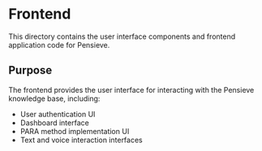 # Frontend

This directory contains the user interface components and frontend application code for Pensieve.

## Purpose

The frontend provides the user interface for interacting with the Pensieve knowledge base, including:

- User authentication UI
- Dashboard interface
- PARA method implementation UI
- Text and voice interaction interfaces